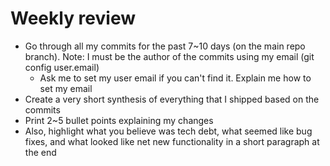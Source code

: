# Weekly review

- Go through all my commits for the past 7~10 days (on the main repo branch). Note: I must be the author of the commits using my email (git config user.email)
  - Ask me to set my user email if you can't find it. Explain me how to set my email
- Create a very short synthesis of everything that I shipped based on the commits
- Print 2~5 bullet points explaining my changes
- Also, highlight what you believe was tech debt, what seemed like bug fixes, and what looked like net new functionality in a short paragraph at the end